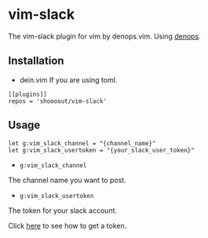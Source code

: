 # vim-slack

The vim-slack plugin for vim by denops.vim.
Using [denops](https://deno.land/x/denops@v0.12).

## Installation 

- dein.vim
If you are using toml.
```
[[plugins]]
repos = 'shoooout/vim-slack'
```

## Usage

```
let g:vim_slack_channel = "{channel_name}"
let g:vim_slack_usertoken = "{your_slack_user_token}"
```

- `g:vim_slack_channel`

The channel name you want to post.

- `g:vim_slack_usertoken`

The token for your slack account.

Click [here](https://api.slack.com/authentication/rotation) to see how to get a token.
